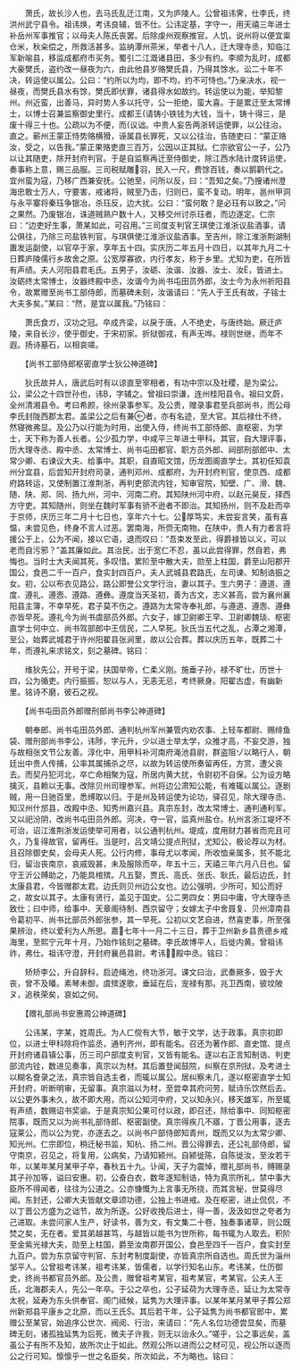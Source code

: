 <!-- { "loadSidebar": true } -->
　　萧氏，故长沙人也，去马氏乱迁江南，又为庐陵人。公曾祖讳霁，仕李氏，终洪州武宁县令。祖讳焕，考讳良辅，皆不仕。公讳定基，字守一，用天禧三年进士补岳州军事推官；以母夫人陈氏丧罢。后除虔州观察推官。人饥，说州将以便宜粜仓米，秋籴偿之，所救活甚多。监纳潭州茶米，举者十八人，迁大理寺丞，知临江军新喻县，移监成都府市买务。蜀引二江溉诸县田，多少有约。李顺为乱时，成都大豪樊氏，盗约改一昼夜为六，由此他县岁赂樊氏县，乃得其馀水。讼二十年不决，转运使以属公。公曰：“约所以为均，即不均，约不可恃也。”乃亲决水，视一昼夜，而樊氏县水有馀，樊氏即伏罪，诸县得水如故约。转运使以为能，举知黎州。州近蛮，出善马，异时势人多以托守，公一拒绝，蛮大喜。于是累迁至太常博士，以博士召兼监察御史里行。成都王请铸小铁钱为大钱，当十，铸十得三，是废十得三十也。公疏以为不便，而议诎。中贵人妄告两浙转运使罪，以公往治，直之。蕲州王蒙正恃势赂横猾，诬属县长罪死，又以公往治，告随吏曰：“蒙正赂汝，受之，以告我。”蒙正果赂吏直三百万，公因以正其狱。仁宗欲官公一子，公乃以让其随吏，除开封府判官。于是自监察再迁至侍御史，除江西水陆计度转运使，奏事称上意，赐三品服。三司税赋雕羽，民入一尺，费馀百钱，奏以鹅鹳代之。宜州蛮为寇，乃移广西兼安抚。公驰至，问所以反，曰：“吾知之矣。”乃搜诸州澄海忠敢士万人，守要害，戒诸将，贼至乃击，归则已，蛮不复动。明年，邕州甲洞与永平寨将秦珏争银冶，杀珏反，边大扰。公曰：“蛮何敢？是必珏有以致之。”问之果然。乃废银冶，诛道贼熟户数十人，又移交州讨杀珏者，而边遂定。仁宗曰：“边吏好生事，萧某如此，可召用。”三司度支判官王琪使江淮浙议盐酒事，请公俱往，乃除三司盐铁判官，与琪俱使江淮浙议盐酒事。至吉州，除江淮浙荆湖制置发运副使，以官卒于家，享年五十四。实庆历二年五月十四日，以其年九月二十日葬庐陵儒行乡故舍之原。公宽厚寡欲，内行孝友，称于乡里。尤知为吏，在所皆有声绩。夫人河阳县君毛氏。五男子，汝砺、汝谐、汝器、汝士、汝，皆进士。汝砺终太常博士，汝器终殿中丞，汝谐今为尚书屯田员外郎，汝士今为永州祈阳县令，故累赠至尚书工部侍郎，而墓碑未刻，汝谐请曰：“先人于王氏有故，子铭士大夫多矣。”某曰：“然，是宜以属我。”乃铭曰：

　　萧氏食ガ，汉功之冠。卒成齐梁，以戾于唐。人不绝史，与唐终始。厥迁庐陵，来自长沙，使乎御史，于宋初家。折狱御戎，有声无哗。禄则世继，而年不遐。扬诗墓石，以相哀嗟。

　　【尚书工部侍郎枢密直学士狄公神道碑】

　　狄氏故并人，唐武后时有以谅直至宰相者，有功中宗以及社稷，是为梁公。公，梁公之十四世孙也，讳，字辅之。曾祖曰崇谦，连州桂阳县令。祖曰文蔚，全州清湘县令。考曰希颜，徐州录事参军。及公贵，赠录事君至兵部尚书，而公母李氏封陇西郡太君。盖梁公之后有兼者，亦有名迹，至大官。其后禄仕不终，然寝微弗显。及公乃以行能为时用，出使入侍，终尚书工部侍郎、直枢密，为学士，天下称为善人长者。公少孤力学，中咸平三年进士甲科。其官，自大理评事，历大理寺丞、殿中丞、太常博士、尚书屯田都官、职方员外郎、祠部刑部郎中、太常少卿、右谏议大夫、给事中。其职，自直昭文馆，历龙图阁直学士。其初任知袁州分宜县，后尝知开封府司录，通判邓州、成都府，为开封府判官，使京西、成都府路转运，又使制置江淮荆浙，再判吏部流内铨，知审官院，知壁、广、滑、魏、随、陕、郑、同、扬九州，河中、河南二府。其知陕州河中府，以赵元昊反，择西方守吏。其知随州，则坐在魏时军事有骄不逊者不即治。其知扬州，则不及赴而卒于京师，庆历三年二月十七日也，享年六十七。公厚笃实，未尝妄言笑，虽有喜愠，未尝见色，终身不言人过恶。罢南海，所赍无南物。在陕中，贵人有力者言将援公于上，公为不闻，接以它语，退而叹曰：“吾束发至此，得爵禄皆以义，可以老而自污邪？”盖其廉如此。其治民，出于宽仁不忍，虽以此尝得罪，然自若，弗悔也。当时士大夫闻其死，多叹惜。累阶至中散大夫，勋至上柱国，爵至山阳郡开国公，食邑二千一百户，食实封四百户。夫人武城县君路氏，左司谏、知制诰振之女。初，公以布衣见路公，路公即誉公文学行治，妻以其子。生六男子：遵道、遵度、遵礼、遵悫、遵路、遵彝。遵度当天圣初，善为古文，志义甚高，尝为襄州襄阳县主簿，不幸早死，君子莫不伤之。遵路为太常寺奉礼郎，与遵道、遵悫、遵彝亦皆早死。遵礼今为尚书虞部员外郎。六女子，嫁卫尉卿王罕、卫尉卿魏琰、枢密直学士何中立、尚书驾部郎中王信民，二人早死。狄氏当五代之乱，占潭之湘潭，至公，始葬武城君于许州阳翟县张涧里，故以公合葬。葬以庆历五年，既葬二十年，而遵礼来求铭文，刻之墓碑。铭曰：

　　维狄先公，开号于梁，扶国举帝，仁柔义刚。施垂子孙，禄不旷仕，历世十四，公为循吏。内行振振，恕以与人，无恚无忌，考终厥身。阳翟古虚，有幽新里。铭诗不磨，彼石之视。

　　【尚书屯田员外郎赠刑部尚书李公神道碑】

　　朝奉郎、尚书屯田员外郎、通判杭州军州兼管内劝农事、上轻车都尉、赐绯鱼袋、赠刑部尚书李公，讳陟，字元升，少以进士举太学，众推才高，不妄交游，独与故相张文节公友善。淳化中，用甲科补河南府渑池县尉，群盗阻ゾ以略行人，朝廷出中贵人传捕，公率其属捕杀之尽，以故为转运使所奏留再任，方赏，遭父丧去。而契丹犯河北，卒亡命相聚为寇，所居内黄大扰，令尉初不自保。公为设方略擒灭，县赖以无事。改除贝州司理参军。州将边公肃知公能，有难辄以属公。逐剧贼，用一日驰百里，悉缚取以归。于是州及转运使为论功，驿召见，除大理寺丞、知汉州什邡县，改殿中丞、知秀州嘉兴县。真宗东封，改太常博士、通判通利军。又以祀汾阴，改尚书屯田员外郎。河决，夺一官，监真州盐仓。杭州言浙江堤坏不可治，诏江淮荆浙发运使举可用者，以公通判杭州。堤成，度用财力甚省而完且可久，乃复得故官，留再任。当是时，吕文靖公提点刑狱，尤知公，极论荐以为材。且召除御史矣，会母夫人死。公行内修，事母尤以孝闻，所收恤亲属多，贫不能北归，留治丧南京，哀戚毁甚，未及服除而卒，年五十三，天禧三年六月八日也。留守王沂公赙助之，乃能具棺殡。凡五娶，贾氏、高氏、张氏、耿氏，最后边氏，封太康县君，今皆赠郡太君。边氏则贝州边公女也。边公强明，少所可，知公而好之，故女以其子。太康有贤行，盖见于国史。公二男四女：男曰中庸，守大理寺丞致仕；曰中师，给事中、天章阁待制、西京留守；女嫁太子中舍聂复、贝州漳南县令葛初平、尚书比部员外郎张参，其一早死。公初以文艺自进，然喜吏事，所至强果辨治，终以爱利为人所思。嘉七年十一月二十三日，葬于卫州新乡县贵德乡戒海里，至熙宁元年十月，乃始作铭刻之墓碑。李氏故博平人，后徙内黄。曾祖讳祚，弗仕。祖讳守澄，开封府襄邑县尉。考讳，殿中丞。铭曰：

　　矫矫李公，升自辞科，启迹绳池，终功浙河。课文曰治，武奏厥多，毁于大丧，曾不及皤。素琴未御，虞殡遂歌，垂延在后，宠禄有那。兆卫西南，彼坟陂ヌ，追秩荣矣，哀如之何。

　　【赠礼部尚书安惠周公神道碑】

　　公讳某，字某，姓周氏。为人ㄈ傥有大节，敏于文学，达于政事。真宗初即位，以进士甲科除将作监丞，通判齐州，即有能名。召还为著作郎、直史馆、提点开封府诸县镇公事，历三司户部度支判官，又皆有能名。遂以右正言知制诰、判吏部流内铨，数进见奏事，真宗以为材。其后置登闻鼓院，纠察在京刑狱，及考进士以糊名誊录之法，真宗皆自选主者，而辄以属公。居纠察未几，遂以枢密直学士知开封府，听断明审，无留事。真宗滋以为材，至尝幸其府问劳，赋诗乐饮然后去。以公更外事未久，故不即大用，而以公知河中府，又以知永兴，移天雄军，所至辄有声绩，数赐诏书奖谕。于是真宗知公果可付以政，即召还，除给事中、同知枢密院事，既而又以为尚书礼部侍郎、枢密副使。真宗得疾几不寤，丁晋公用事，逐去寇莱公，而以公为党，亦逐去之。以尚书户部侍郎知青州，既而又以为太常少卿、知光州。仁宗即位，稍迁秘书监，知杭、扬二州。晋公得罪去，还公礼部侍郎，留守南京，召见之，将复用，公病矣，乃请知颍州。自颍徙陈，自陈徙汝，至汝若干年，以某年某月某甲子卒，春秋五十九。讣闻，天子为震悼，赠礼部尚书，赙赐录其子孙加等，谥曰安惠。初，公奋白衣，数年遂知制诰，特为真宗所礼，禁中事大臣所不得闻者，往往为公道之。公亦慷慨为上言事无所挠，而其言秘，世莫得尽闻。东封还，公卿大夫皆献文章颂功德，公独上书进戒。及在枢密，进止侃侃，不以丁晋公方盛为之诎节，故为所逐。公好收挽后进士，得一善，汲汲如世之夸者为己进取。未尝问家人生产，好读书，善为文，有文集二十卷，独奏事诸草，则公既焚之矣，无在者。爱其弟越甚笃，与越皆以能书为世所称，每书辄为人取去。积阶至金紫光禄大夫，勋至上柱国，爵至汝南郡开国公，食邑至四千一百户，食实封至九百户。尝为东京留守判官、东封考制度副使，亦皆真宗所自选也。周氏世为淄州邹平人。公曾祖考讳某，祖考讳某，皆儒者，以学行知名山东。考讳某，仕历御史，终尚书都官员外郎。及公贵，赠曾祖考某官，祖考某官，考某官。公夫人王氏，北海郡夫人，先公一年卒。于公之卒也，公子延荷为大理寺丞，延让为太常寺太祝，延寿为东头供奉官、阁门祗候，延隽为大理评事。以某年某月某甲子葬公郑州新郑县平康乡之北原，而以王氏。其后若干年，公子延隽为尚书都官郎中，累赠公至某官，始追序公世次、阀阅、行治，来请曰：“先人名位功德尝显矣，而墓碑无刻，诸孤独延隽为后死，微夫子许我，则无以诒永久。”嗟乎，公之事远矣，盖虽公子有所不及知，故所次止于如此。然观公所以进而公之材可见，视公所以逐而公之行可知。懔懔乎一世之名臣矣，所次如此，不为略也。铭曰：

